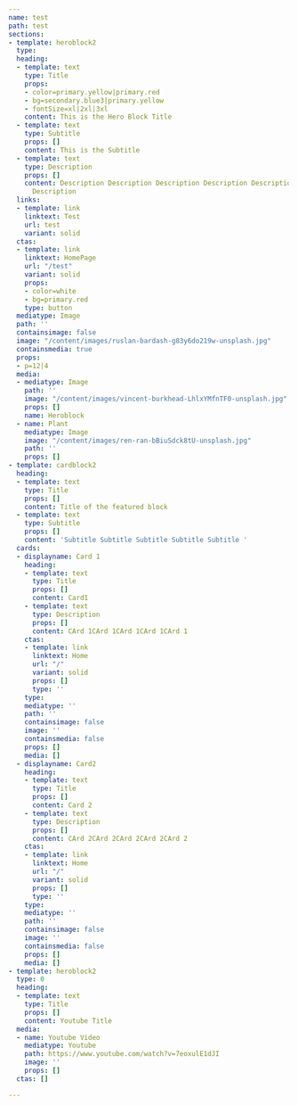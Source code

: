 ```yaml
---
name: test
path: test
sections:
- template: heroblock2
  type: 
  heading:
  - template: text
    type: Title
    props:
    - color=primary.yellow|primary.red
    - bg=secondary.blue3|primary.yellow
    - fontSize=xl|2xl|3xl
    content: This is the Hero Block Title
  - template: text
    type: Subtitle
    props: []
    content: This is the Subtitle
  - template: text
    type: Description
    props: []
    content: Description Description Description Description Description Description
      Description
  links:
  - template: link
    linktext: Test
    url: test
    variant: solid
  ctas:
  - template: link
    linktext: HomePage
    url: "/test"
    variant: solid
    props:
    - color=white
    - bg=primary.red
    type: button
  mediatype: Image
  path: ''
  containsimage: false
  image: "/content/images/ruslan-bardash-g83y6do219w-unsplash.jpg"
  containsmedia: true
  props:
  - p=12|4
  media:
  - mediatype: Image
    path: ''
    image: "/content/images/vincent-burkhead-LhlxYMfnTF0-unsplash.jpg"
    props: []
    name: Heroblock
  - name: Plant
    mediatype: Image
    image: "/content/images/ren-ran-bBiuSdck8tU-unsplash.jpg"
    path: ''
    props: []
- template: cardblock2
  heading:
  - template: text
    type: Title
    props: []
    content: Title of the featured block
  - template: text
    type: Subtitle
    props: []
    content: 'Subtitle Subtitle Subtitle Subtitle Subtitle '
  cards:
  - displayname: Card 1
    heading:
    - template: text
      type: Title
      props: []
      content: Card1
    - template: text
      type: Description
      props: []
      content: CArd 1CArd 1CArd 1CArd 1CArd 1
    ctas:
    - template: link
      linktext: Home
      url: "/"
      variant: solid
      props: []
      type: ''
    type: 
    mediatype: ''
    path: ''
    containsimage: false
    image: ''
    containsmedia: false
    props: []
    media: []
  - displayname: Card2
    heading:
    - template: text
      type: Title
      props: []
      content: Card 2
    - template: text
      type: Description
      props: []
      content: CArd 2CArd 2CArd 2CArd 2CArd 2
    ctas:
    - template: link
      linktext: Home
      url: "/"
      variant: solid
      props: []
      type: ''
    type: 
    mediatype: ''
    path: ''
    containsimage: false
    image: ''
    containsmedia: false
    props: []
    media: []
- template: heroblock2
  type: 0
  heading:
  - template: text
    type: Title
    props: []
    content: Youtube Title
  media:
  - name: Youtube Video
    mediatype: Youtube
    path: https://www.youtube.com/watch?v=7eoxulE1dJI
    image: ''
    props: []
  ctas: []

---
```

